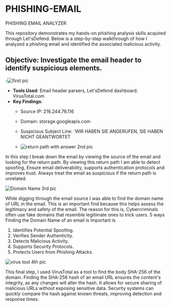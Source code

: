 # PHISHING-EMAIL
PHISHING EMAIL ANALYZER

This repository demonstrates my hands-on phishing analysis skills acquired through Let'sDefend. Below is a step-by-step walkthrough of how I analyzed a phishing email and identified the associated malicious activity.

**Objective**: Investigate the email header to identify suspicious elements.
-
-![first pic](https://github.com/user-attachments/assets/b383adf1-a927-4011-bac7-0515ca165893)

- **Tools Used**: Email header parsers, Let'sDefend dashboard. VirusTotal.com
- **Key Findings**:
  - Source IP: 216.244.76.116
  - Domain: storage.googleapis.com
  - Suspicious Subject Line: `WIR HABEN SIE ANGERUFEN, SIE HABEN NICHT GEANTWORTET
 
  - ![return path with answer 2nd pic](https://github.com/user-attachments/assets/6aa125cf-1fcc-49b5-b709-3e9f40b24f86)


In this step I break down the email by viewing the source of the email and looking for the return path. By viewing this return path I am able to 
detect spoofing, Ensure email deliverability, supports authentication protocols and improves trust. Always treat the email as suspicious if the
return path is unrelated.

![Domain Name 3rd pic](https://github.com/user-attachments/assets/144f0246-c2e5-4ade-8f33-8ffb29fc8efb)

While digging through the email source I was able to find the domain name of URL in the email. This is an important find because this helps
assess the legitimacy and safety of the email. The reason for this is, Cybercriminals often use fake domains that resemble legitimate ones to 
trick users.
5 ways Finding the Domain Name of an email is important is
1. Identifies Potential Spoofing.
2. Verifies Sender Authenticity.
3. Detects Malicious Activity.
4. Supports Security Protocols.
5. Protects Users from Phishing Attacks.

![virus tool 4th pic](https://github.com/user-attachments/assets/6dfce76f-ab4a-4b26-8a8a-9d766194ca61)



This final step, I used VirusTotal as a tool to find the body SHA-256 of the domain. Finding the SHA-256 hash of an email URL ensures the 
content's integrity, as any changes will alter the hash. It allows for secure sharing of malicious URLs without exposing sensitive data. 
Security systems can quickly compare the hash against known threats, improving detection and response times.
